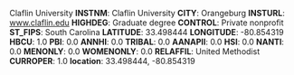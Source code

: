 
Claflin University
**INSTNM**: Claflin University 
**CITY**: Orangeburg 
**INSTURL**: www.claflin.edu 
**HIGHDEG**: Graduate degree 
**CONTROL**: Private nonprofit 
**ST_FIPS**: South Carolina 
**LATITUDE**: 33.498444 
**LONGITUDE**: -80.854319 
**HBCU**: 1.0 
**PBI**: 0.0 
**ANNHI**: 0.0 
**TRIBAL**: 0.0 
**AANAPII**: 0.0 
**HSI**: 0.0 
**NANTI**: 0.0 
**MENONLY**: 0.0 
**WOMENONLY**: 0.0 
**RELAFFIL**: United Methodist 
**CURROPER**: 1.0 
**location**: 33.498444, -80.854319 